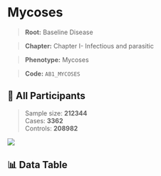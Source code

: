 # Mycoses

> **Root:** Baseline Disease  

> **Chapter:** Chapter I- Infectious and parasitic  

> **Phenotype:** Mycoses  

> **Code:** `AB1_MYCOSES`

## 🧪 All Participants  
> Sample size: **212344**  
> Cases: **3362**  
> Controls: **208982**
<img src="/Sensitive/Figures/ALL/Incidence/AB1_MYCOSES.png"/>

## 📊 Data Table
<CsvTableMRF src="/Sensitive/Data/ALL/Incidence/COX_AB1_MYCOSES.csv"/>

